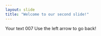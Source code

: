 ```yaml
---
layout: slide
title: "Welcome to our second slide!"
---
```

Your text 007
Use the left arrow to go back!
